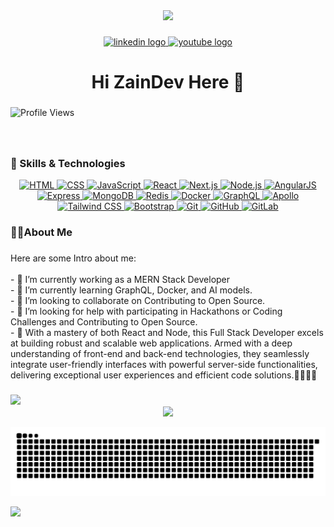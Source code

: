 <div align="center">
  <img height="300" src="https://user-images.githubusercontent.com/74038190/212749447-bfb7e725-6987-49d9-ae85-2015e3e7cc41.gif"  />
</div>

###

<div align="center">
  <a href="https://www.linkedin.com/in/rjzainalii/" target="_blank">
    <img src="https://img.shields.io/static/v1?message=LinkedIn&logo=linkedin&label=&color=0077B5&logoColor=white&labelColor=&style=for-the-badge" height="25" alt="linkedin logo"  />
  </a>
  <a href="https://65c8ae95b954530f47041491--glittering-meerkat-e340be.netlify.app/" target="_blank">
    <img src="https://img.shields.io/static/v1?message=Portfolio&logo=youtube&label=&color=FCFCFD&logoColor=6942C0&labelColor=&style=for-the-badge" height="25" alt="youtube logo"  />
  </a>
</div>

###

<h1 align="center">Hi ZainDev Here 👋</h1>

###
![Profile Views](https://komarev.com/ghpvc/?username=Zainali005)
###
<div align="center">
<img src="" />
  <img height="200" src=""  />
</div>

###

<h3 align="left">💼 Skills & Technologies</h3>

<div align="center">
  <a href="https://developer.mozilla.org/en-US/docs/Web/HTML">
    <img src="https://img.shields.io/static/v1?message=HTML&logo=html5&label=&color=E34F26&logoColor=white&labelColor=&style=for-the-badge" height="30" alt="HTML" />
  </a>
  <a href="https://developer.mozilla.org/en-US/docs/Web/CSS">
    <img src="https://img.shields.io/static/v1?message=CSS&logo=css3&label=&color=1572B6&logoColor=white&labelColor=&style=for-the-badge" height="30" alt="CSS" />
  </a>
  <a href="https://developer.mozilla.org/en-US/docs/Web/JavaScript">
    <img src="https://img.shields.io/static/v1?message=JavaScript&logo=javascript&label=&color=F7DF1E&logoColor=black&labelColor=&style=for-the-badge" height="30" alt="JavaScript" />
  </a>
  <a href="https://reactjs.org/">
    <img src="https://img.shields.io/static/v1?message=React&logo=react&label=&color=61DAFB&logoColor=black&labelColor=&style=for-the-badge" height="30" alt="React" />
  </a>
  <a href="https://nextjs.org/">
    <img src="https://img.shields.io/static/v1?message=Next.js&logo=next.js&label=&color=000000&logoColor=white&labelColor=&style=for-the-badge" height="30" alt="Next.js" />
  </a>
  <a href="https://nodejs.org/">
    <img src="https://img.shields.io/static/v1?message=Node.js&logo=node.js&label=&color=339933&logoColor=white&labelColor=&style=for-the-badge" height="30" alt="Node.js" />
  </a>
    <a href="https://angular.io/">
    <img src="https://img.shields.io/static/v1?message=AngularJS&logo=angular&label=&color=DD0031&logoColor=white&labelColor=&style=for-the-badge" height="30" alt="AngularJS" />
  </a>
  <a href="https://expressjs.com/">
    <img src="https://img.shields.io/static/v1?message=Express&logo=express&label=&color=000000&logoColor=white&labelColor=&style=for-the-badge" height="30" alt="Express" />
  </a>
  <a href="https://www.mongodb.com/">
    <img src="https://img.shields.io/static/v1?message=MongoDB&logo=mongodb&label=&color=47A248&logoColor=white&labelColor=&style=for-the-badge" height="30" alt="MongoDB" />
  </a>
  <a href="https://redis.io/">
    <img src="https://img.shields.io/static/v1?message=Redis&logo=redis&label=&color=DC382D&logoColor=white&labelColor=&style=for-the-badge" height="30" alt="Redis" />
  </a>
  <a href="https://www.docker.com/">
    <img src="https://img.shields.io/static/v1?message=Docker&logo=docker&label=&color=2496ED&logoColor=white&labelColor=&style=for-the-badge" height="30" alt="Docker" />
  </a>
  <a href="https://graphql.org/">
    <img src="https://img.shields.io/static/v1?message=GraphQL&logo=graphql&label=&color=E10098&logoColor=white&labelColor=&style=for-the-badge" height="30" alt="GraphQL" />
  </a>
  <a href="https://www.apollographql.com/">
    <img src="https://img.shields.io/static/v1?message=Apollo&logo=apollo&label=&color=311C87&logoColor=white&labelColor=&style=for-the-badge" height="30" alt="Apollo" />
  </a>
  <a href="https://tailwindcss.com/">
    <img src="https://img.shields.io/static/v1?message=Tailwind%20CSS&logo=tailwindcss&label=&color=38B2AC&logoColor=white&labelColor=&style=for-the-badge" height="30" alt="Tailwind CSS" />
  </a>
  <a href="https://getbootstrap.com/">
    <img src="https://img.shields.io/static/v1?message=Bootstrap&logo=bootstrap&label=&color=563D7C&logoColor=white&labelColor=&style=for-the-badge" height="30" alt="Bootstrap" />
  </a>
  <a href="https://git-scm.com/">
    <img src="https://img.shields.io/static/v1?message=Git&logo=git&label=&color=F05032&logoColor=white&labelColor=&style=for-the-badge" height="30" alt="Git" />
  </a>
  <a href="https://github.com/">
    <img src="https://img.shields.io/static/v1?message=GitHub&logo=github&label=&color=181717&logoColor=white&labelColor=&style=for-the-badge" height="30" alt="GitHub" />
  </a>
  <a href="https://gitlab.com/">
    <img src="https://img.shields.io/static/v1?message=GitLab&logo=gitlab&label=&color=FC6D26&logoColor=white&labelColor=&style=for-the-badge" height="30" alt="GitLab" />
  </a>
</div>

###
<h3 align="left">👩‍💻About Me</h3>

###

<p align="left">Here are some Intro about me:<br><br>- 🔭 I’m currently working as a MERN Stack Developer<br>- 🌱 I’m currently learning GraphQL, Docker, and AI models.<br>- 👯 I’m looking to collaborate on Contributing to Open Source.<br>- 🤔 I’m looking for help with participating in Hackathons or Coding Challenges and Contributing to Open Source.<br>- 💬 With a mastery of both React and Node, this Full Stack Developer excels at building robust and scalable web applications. Armed with a deep understanding of front-end and back-end technologies, they seamlessly integrate user-friendly interfaces with powerful server-side functionalities, delivering exceptional user experiences and efficient code solutions.👨🏻‍💻✅</p>

###
<img src="https://github-readme-activity-graph.vercel.app/graph?username=Zainali005&bg_color=161b22&color=ffffff&line=d5d5d5&point=a76c6c&area=true&hide_border=true&hide_title=true"/>


<div align="center">
  <img src="https://streak-stats.demolab.com/?user=Zainali005&locale=en&mode=daily&theme=dark&hide_border=false&border_radius=5&order=3"  />
</div


<!--- ------------------------------------------------------------------------------------------------------------------------------------------------------ -->
<!--- -- Snake Contribution Graph -------------------------------------------------------------------------------------------------------------------------- -->
<!--- ------------------------------------------------------------------------------------------------------------------------------------------------------ -->

![Snake animation Contribution Graph](https://raw.githubusercontent.com/Anmol-Baranwal/Anmol-Baranwal/output/github-contribution-grid-snake-dark.svg)

<img src="https://www.animatedimages.org/data/media/562/animated-line-image-0184.gif" width="1920" />

###
